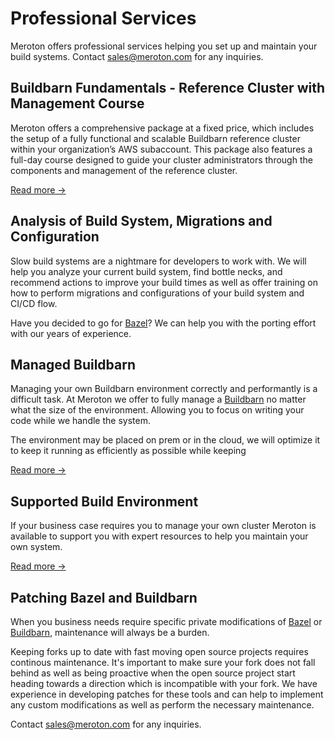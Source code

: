 # Professional Services

Meroton offers professional services helping you set up and maintain your build systems. Contact sales@meroton.com for any inquiries.

## Buildbarn Fundamentals - Reference Cluster with Management Course

Meroton offers a comprehensive package at a fixed price, which includes the
setup of a fully functional and scalable Buildbarn reference cluster within your
organization’s AWS subaccount. This package also features a full-day course
designed to guide your cluster administrators through the components and
management of the reference cluster.

[Read more →](./buildbarn-fundamentals)

## Analysis of Build System, Migrations and Configuration

Slow build systems are a nightmare for developers to work with. We will help you analyze your current build system, find bottle necks, and recommend actions to improve your build times as well as offer training on how to perform migrations and configurations of your build system and CI/CD flow.

Have you decided to go for [Bazel](https://bazel.build/)? We can help you with the porting effort with our years of experience.

## Managed Buildbarn

Managing your own Buildbarn environment correctly and performantly is a
difficult task. At Meroton we offer to fully manage a
[Buildbarn](https://github.com/buildbarn/bb-deployments) no matter what
the size of the environment. Allowing you to focus on writing your code
while we handle the system.

The environment may be placed on prem or in the cloud, we will optimize
it to keep it running as efficiently as possible while keeping

[Read more →](./managed-buildbarn)

## Supported Build Environment

If your business case requires you to manage your own cluster Meroton is
available to support you with expert resources to help you maintain your
own system.

[Read more →](./supported-build-environment)

## Patching Bazel and Buildbarn

When you business needs require specific private modifications of [Bazel](https://bazel.build/) or [Buildbarn](https://github.com/buildbarn/bb-deployments), maintenance will always be a burden.

Keeping forks up to date with fast moving open source projects requires continous maintenance. It's important to make sure your fork does not fall behind as well as being proactive when the open source project start heading towards a direction which is incompatible with your fork. We have experience in developing patches for these tools and can help to implement any custom modifications as well as perform the necessary maintenance.

Contact sales@meroton.com for any inquiries.

